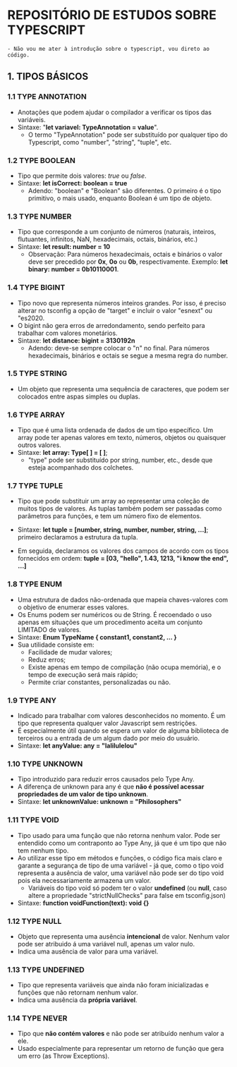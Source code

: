 # REPOSITÓRIO DE ESTUDOS SOBRE TYPESCRIPT

    - Não vou me ater à introdução sobre o typescript, vou direto ao código.

## 1. TIPOS BÁSICOS

### 1.1 TYPE ANNOTATION

-   Anotações que podem ajudar o compilador a verificar os tipos das variáveis.
-   Sintaxe: "**let variavel: TypeAnnotation = value**".
    -   O termo "TypeAnnotation" pode ser substituído por qualquer tipo do Typescript, como "number", "string", "tuple", etc.

### 1.2 TYPE BOOLEAN

-   Tipo que permite dois valores: _true_ ou _false_.
-   Sintaxe: **let isCorrect: boolean = true**
    -   Adendo: "boolean" e "Boolean" são diferentes. O primeiro é o tipo primitivo, o mais usado, enquanto Boolean é um tipo de objeto.

### 1.3 TYPE NUMBER

-   Tipo que corresponde a um conjunto de números (naturais, inteiros, flutuantes, infinitos, NaN, hexadecimais, octais, binários, etc.)
-   Sintaxe: **let result: number = 10**
    -   Observação: Para números hexadecimais, octais e binários o valor deve ser precedido por **0x**, **0o** ou **0b**, respectivamente. Exemplo: **let binary: number = 0b10110001**.

### 1.4 TYPE BIGINT

-   Tipo novo que representa números inteiros grandes. Por isso, é preciso alterar no tsconfig a opção de "target" e incluir o valor "esnext" ou "es2020.
-   O bigint não gera erros de arredondamento, sendo perfeito para trabalhar com valores monetários.
-   Sintaxe: **let distance: bigint = 3130192n**
    -   Adendo: deve-se sempre colocar o "n" no final. Para números hexadecimais, binários e octais se segue a mesma regra do number.

### 1.5 TYPE STRING

-   Um objeto que representa uma sequência de caracteres, que podem ser colocados entre aspas simples ou duplas.

### 1.6 TYPE ARRAY

-   Tipo que é uma lista ordenada de dados de um tipo específico. Um array pode ter apenas valores em texto, números, objetos ou quaisquer outros valores.
-   Sintaxe: **let array: Type[ ] = [ ]**;
    -   "type" pode ser substituído por string, number, etc., desde que esteja acompanhado dos colchetes.

### 1.7 TYPE TUPLE

-   Tipo que pode substituir um array ao representar uma coleção de muitos tipos de valores. As tuplas também podem ser passadas como parâmetros para funções, e tem um número fixo de elementos.
-   Sintaxe: **let tuple = [number, string, number, number, string, ...]**; primeiro declaramos a estrutura da tupla.

-   Em seguida, declaramos os valores dos campos de acordo com os tipos fornecidos em ordem: **tuple = [03, "hello", 1.43, 1213, "i know the end", ...]**

### 1.8 TYPE ENUM

-   Uma estrutura de dados não-ordenada que mapeia chaves-valores com o objetivo de enumerar esses valores.
-   Os Enums podem ser numéricos ou de String. É recoendado o uso apenas em situações que um procedimento aceita um conjunto LIMITADO de valores.
-   Sintaxe: **Enum TypeName {
    constant1, constant2, ...
    }**
-   Sua utilidade consiste em:
    -   Facilidade de mudar valores;
    -   Reduz erros;
    -   Existe apenas em tempo de compilação (não ocupa memória), e o tempo de execução será mais rápido;
    -   Permite criar constantes, personalizadas ou não.

### 1.9 TYPE ANY

-   Indicado para trabalhar com valores desconhecidos no momento. É um tipo que representa qualquer valor Javascript sem restrições.
-   É especialmente útil quando se espera um valor de alguma biblioteca de terceiros ou a entrada de um algum dado por meio do usuário.
-   Sintaxe: **let anyValue: any = "lalilulelou"**

### 1.10 TYPE UNKNOWN

-   Tipo introduzido para reduzir erros causados pelo Type Any.
-   A diferença de unknown para any é que **não é possível acessar propriedades de um valor de tipo unknown**.
-   Sintaxe: **let unknownValue: unknown = "Philosophers"**

### 1.11 TYPE VOID

-   Tipo usado para uma função que não retorna nenhum valor. Pode ser entendido como um contraponto ao Type Any, já que é um tipo que não tem nenhum tipo.
-   Ao utilizar esse tipo em métodos e funções, o código fica mais claro e garante a segurança de tipo de uma variável - já que, como o tipo void representa a ausência de valor, uma variável não pode ser do tipo void pois ela necessariamente armazena um valor.
    -   Variáveis do tipo void só podem ter o valor **undefined** (ou **null**, caso altere a propriedade "strictNullChecks" para false em tsconfig.json)
-   Sintaxe: **function voidFunction(text): void {}**

### 1.12 TYPE NULL

-   Objeto que representa uma ausência **intencional** de valor. Nenhum valor pode ser atribuido á uma variável null, apenas um valor nulo.
-   Indica uma ausência de valor para uma variável.

### 1.13 TYPE UNDEFINED

-   Tipo que representa variáveis que ainda não foram inicializadas e funções que não retornam nenhum valor.
-   Indica uma ausência da **própria variável**.

### 1.14 TYPE NEVER

-   Tipo que **não contém valores** e não pode ser atribuído nenhum valor a ele.
-   Usado especialmente para representar um retorno de função que gera um erro (as Throw Exceptions).
